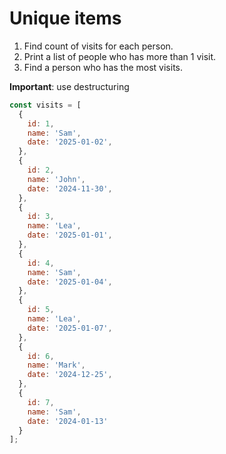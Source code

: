 # Unique items

1. Find count of visits for each person.
2. Print a list of people who has more than 1 visit.
3. Find a person who has the most visits.

**Important**: use destructuring

```js
const visits = [
  {
    id: 1,
    name: 'Sam',
    date: '2025-01-02',
  },
  {
    id: 2,
    name: 'John',
    date: '2024-11-30',
  },
  {
    id: 3,
    name: 'Lea',
    date: '2025-01-01',
  },
  {
    id: 4,
    name: 'Sam',
    date: '2025-01-04',
  },
  {
    id: 5,
    name: 'Lea',
    date: '2025-01-07',
  },
  {
    id: 6,
    name: 'Mark',
    date: '2024-12-25',
  },
  {
    id: 7,
    name: 'Sam',
    date: '2024-01-13'
  }
];
```
